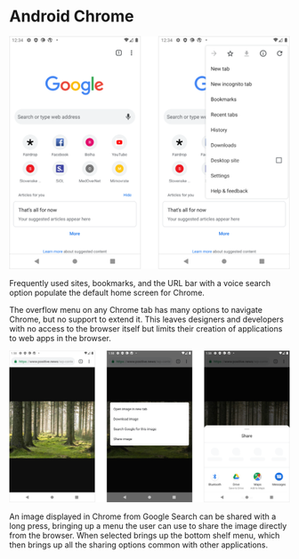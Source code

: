 # Android Chrome

![](../../.gitbook/assets/android-chrome-home.png)

Frequently used sites, bookmarks, and the URL bar with a voice search option populate the default home screen for Chrome.

The overflow menu on any Chrome tab has many options to navigate Chrome, but no support to extend it. This leaves designers and developers with no access to the browser itself but limits their creation of applications to web apps in the browser.

![](../../.gitbook/assets/android-chrome-share.png)

An image displayed in Chrome from Google Search can be shared with a long press, bringing up a menu the user can use to share the image directly from the browser. When selected brings up the bottom shelf menu, which then brings up all the sharing options common with other applications.

